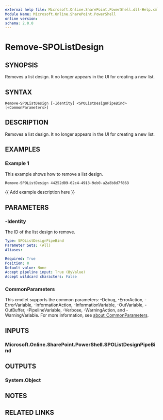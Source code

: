 ```yaml
---
external help file: Microsoft.Online.SharePoint.PowerShell.dll-Help.xml
Module Name: Microsoft.Online.SharePoint.PowerShell
online version:
schema: 2.0.0
---
```


# Remove-SPOListDesign

## SYNOPSIS
Removes a list design. It no longer appears in the UI for creating a new list. 

## SYNTAX

```
Remove-SPOListDesign [-Identity] <SPOListDesignPipeBind> [<CommonParameters>]
```

## DESCRIPTION
Removes a list design. It no longer appears in the UI for creating a new list. 

## EXAMPLES

### Example 1
This example shows how to remove a list design. 

```powershell
Remove-SPOListDesign 44252d09-62c4-4913-9eb0-a2a8b8d7f863
```

{{ Add example description here }}

## PARAMETERS

### -Identity
The ID of the list design to remove. 

```yaml
Type: SPOListDesignPipeBind
Parameter Sets: (All)
Aliases:

Required: True
Position: 0
Default value: None
Accept pipeline input: True (ByValue)
Accept wildcard characters: False
```

### CommonParameters
This cmdlet supports the common parameters: -Debug, -ErrorAction, -ErrorVariable, -InformationAction, -InformationVariable, -OutVariable, -OutBuffer, -PipelineVariable, -Verbose, -WarningAction, and -WarningVariable. For more information, see [about_CommonParameters](http://go.microsoft.com/fwlink/?LinkID=113216).

## INPUTS

### Microsoft.Online.SharePoint.PowerShell.SPOListDesignPipeBind

## OUTPUTS

### System.Object
## NOTES

## RELATED LINKS
